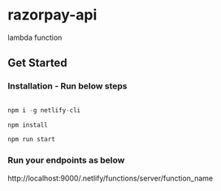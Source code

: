 # razorpay-api
lambda function

## Get Started

### Installation - Run below steps

```js

npm i -g netlify-cli

npm install

npm run start

```
### Run your endpoints as below

http://localhost:9000/.netlify/functions/server/function_name
